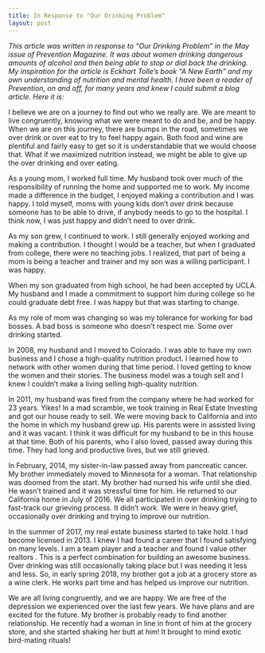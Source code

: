 ```yaml
---
title: In Response to "Our Drinking Problem"
layout: post
---
```


*This article was written in response to “Our Drinking Problem” in the May issue of
Prevention Magazine. It was about women drinking dangerous amounts of alcohol
and then being able to stop or dial back the drinking. My inspiration for the article is
Eckhart Tolle’s book “A New Earth” and my own understanding of nutrition and
mental health. I have been a reader of Prevention, on and off, for many years and
knew I could submit a blog article. Here it is:*

I believe we are on a journey to find out who we really are. We are meant to live
congruently, knowing what we were meant to do and be, and be happy. When we
are on this journey, there are bumps in the road, sometimes we over drink or over
eat to try to feel happy again. Both food and wine are plentiful and fairly easy to get
so it is understandable that we would choose that. What if we maximized nutrition
instead, we might be able to give up the over drinking and over eating.


As a young mom, I worked full time. My husband took over much of the
responsibility of running the home and supported me to work. My income made a
difference in the budget, I enjoyed making a contribution and I was happy. I told
myself, moms with young kids don’t over drink because someone has to be able to
drive, if anybody needs to go to the hospital. I think now, I was just happy and didn’t
need to over drink.


As my son grew, I continued to work. I still generally enjoyed working and making a
contribution. I thought I would be a teacher, but when I graduated from college,
there were no teaching jobs. I realized, that part of being a mom is being a teacher
and trainer and my son was a willing participant. I was happy.


When my son graduated from high school, he had been accepted by UCLA. My
husband and I made a commitment to support him during college so he could
graduate debt free. I was happy but that was starting to change.


As my role of mom was changing so was my tolerance for working for bad bosses. A
bad boss is someone who doesn’t respect me. Some over drinking started.


In 2008, my husband and I moved to Colorado. I was able to have my own business
and I chose a high-quality nutrition product. I learned how to network with other
women during that time period. I loved getting to know the women and their
stories. The business model was a tough sell and I knew I couldn’t make a living
selling high-quality nutrition.


In 2011, my husband was fired from the company where he had worked for 23
years. Yikes! In a mad scramble, we took training in Real Estate Investing and got
our house ready to sell. We were moving back to California and into the home in
which my husband grew up. His parents were in assisted living and it was vacant. I
think it was difficult for my husband to be in this house at that time. Both of his
parents, who I also loved, passed away during this time. They had long and
productive lives, but we still grieved.


In February, 2014, my sister-in-law passed away from pancreatic cancer. My
brother immediately moved to Minnesota for a woman. That relationship was
doomed from the start. My brother had nursed his wife until she died. He wasn’t
trained and it was stressful time for him. He returned to our California home in July of 2016. We all participated in over drinking trying to fast-track our grieving process.
It didn’t work. We were in heavy grief, occasionally over drinking and trying to
improve our nutrition.


In the summer of 2017, my real estate business started to take hold. I had become
licensed in 2013. I knew I had found a career that I found satisfying on many levels.
I am a team player and a teacher and found I value other realtors . This is a perfect
combination for building an awesome business. Over drinking was still occasionally
taking place but I was needing it less and less. So, in early spring 2018, my brother
got a job at a grocery store as a wine clerk. He works part time and has helped us
improve our nutrition.


We are all living congruently, and we are happy. We are free of the depression we
experienced over the last few years. We have plans and are excited for the future.
My brother is probably ready to find another relationship. He recently had a woman
in line in front of him at the grocery store, and she started shaking her butt at him!
It brought to mind exotic bird-mating rituals!